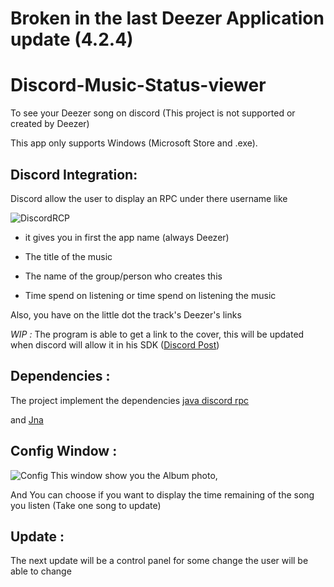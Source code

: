 # Broken in the last Deezer Application update (4.2.4)

# Discord-Music-Status-viewer

To see your Deezer song on discord (This project is not supported or created by Deezer) 



This app only supports Windows (Microsoft Store and .exe).



## Discord Integration: 

Discord allow the user to display an RPC under there username like



![DiscordRCP](https://puu.sh/Ct3ns/c17465c3b8.png)

* it gives you in first the app name (always Deezer)

* The title of the music 

* The name of the group/person who creates this 

* Time spend on listening or time spend on listening the music



Also, you have on the little dot the track's Deezer's links



_WIP :_ The program is able to get a link to the cover, this will be updated when discord will allow it in his SDK ([Discord Post](https://discordapp.com/developers/docs/rich-presence/faq#q-can-i-send-images-via-the-payload-rather-than-uploading-them-to-my-developer-dashboard))



## Dependencies : 

The project implement the dependencies [java discord rpc](https://github.com/MinnDevelopment/java-discord-rpc) 

and [Jna](https://github.com/java-native-access/jna)

## Config Window :

![Config](https://puu.sh/Ct6dN/8d5859c8d4.png)
This window show you the Album photo, 

And You can choose if you want to display the time remaining of the song you listen (Take one song to update)

## Update :

The next update will be a control panel for some change the user will be able to change
